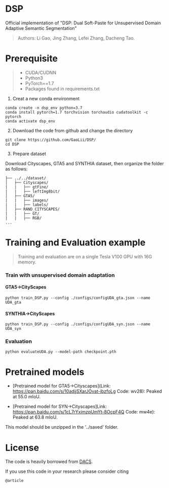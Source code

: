 # DSP
Official implementation of "DSP: Dual Soft-Paste for Unsupervised Domain Adaptive Semantic Segmentation"

> Authors: Li Gao, Jing Zhang, Lefei Zhang, Dacheng Tao.

# Prerequisite

> - CUDA/CUDNN
> - Python3
> - PyTorch==1.7
> - Packages found in requirements.txt
1. Creat a new conda environment
```
conda create -n dsp_env python=3.7
conda install pytorch=1.7 torchvision torchaudio cudatoolkit -c pytorch
conda activate dsp_env
```
2. Download the code from github and change the directory

```
git clone https://github.com/GaoLii/DSP/
cd DSP
```
3. Prepare dataset

Download Cityscapes, GTA5 and SYNTHIA dataset, then organize the folder as follows:

```
├── ../../dataset/
│   ├── Cityscapes/     
|   |   ├── gtFine/
|   |   ├── leftImg8bit/
│   ├── GTA5/
|   |   ├── images/
|   |   ├── labels/
│   ├── RAND_CITYSCAPES/ 
|   |   ├── GT/
|   |   ├── RGB/
...
```



# Training and Evaluation example

> Training and evaluation are on a single Tesla V100 GPU with 16G memory.

### Train with unsupervised domain adaptation 

#### GTA5->CityScapes 
```
python train_DSP.py --config ./configs/configUDA_gta.json --name UDA_gta
```
#### SYNTHIA->CityScapes
```
python train_DSP.py --config ./configs/configUDA_syn.json --name UDA_syn
```
### Evaluation 

```
python evaluateUDA.py --model-path checkpoint.pth
```


# Pretrained models
- [Pretrained model for GTA5->Cityscapes](Link: https://pan.baidu.com/s/10adjjSXarJOvat-ibzfoLg  Code: wv28): Peaked at 55.0 mIoU.

- [Pretrained model for SYN->Cityscapes]Link: https://pan.baidu.com/s/1cL7rYximzpUmYt-8OcpF4Q  Code: mw4e): Peaked at 63.8 mIoU.

This model should be unzipped in the '../saved' folder.

# License

The code is heavily borrowed from [DACS](https://github.com/vikolss/DACS).

If you use this code in your research please consider citing

```
@article    
```

